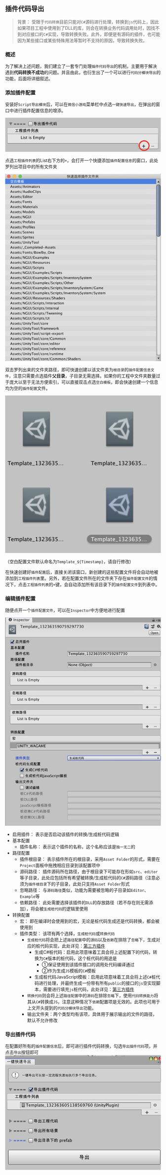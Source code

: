 ﻿## 插件代码导出

> 背景： 受限于`代码转换`目前只能对`C#`源码进行处理，转换到`js`代码上，因此如果项目工程中使用到了DLL的库，则会在转换业务代码调用处时，因找不到对应接口的`C#`实现，导致转换失败。此外，即便是有源码的插件，也可能因为某些接口或某些特殊用法等暂时不支持的原因，导致转换失败。

### 概述
为了解决上述问题，我们建立了一套专门处理`插件代码导出`的机制，主要用于解决遇到**代码转换不成功**的问题。并且由此，也衍生出了一个可以进行`代码分模块导出`的功能，后面将详细叙述。

### 添加插件配置
安装好`Script导出模块`后，可以在`微信小游戏`菜单栏中点选`一键快速导出`，在弹出的窗口中进行插件配置信息的增添。

![添加插件](../image/script8.png)

点选`工程插件列表`的List右下方的`+`，会打开一个快捷添加`插件配置信息`的窗口，此处罗列出项目中的所有文件夹

![快速创建插件配置](../image/script9.png)

双击罗列出来的文件夹路径，即可快速创建以该文件夹为`根目录`的`插件配置信息文件`，注意只需要点选插件**父目录**，子目录无需选择。如果你的工程中文件夹数量过于庞大以至于无法方便索引，可以直接双击点选`空白模板`，即会快速创建一个信息均为空的`插件配置`文件。

![空插件配置信息文件](../image/script10.png)

（空白配置文件默认命名为`Template_${Timestamp}`，请自行修改)

在快速创建好`插件配置`后，直接关闭该窗口，新创建的这些配置文件将会自动地被添加到`工程插件列表`里。另外，若在配置文件所在的文件夹下存在`插件配置文件`的情况下，点击`工程插件列表`的`+`键，会自动添加所有该目录下的`插件配置文件`到列表中。

### 编辑插件配置

随便点开一个`插件配置文件`，可以在`Inspector`中方便地进行配置

![空白插件配置](./image/script1.jpg)

* 启用插件： 表示是否启动该插件的转换/生成桩代码逻辑
* 基本配置
    * 插件名称： 表示这个插件的名称，这个名称应该是`独一无二`的
* 路径配置
    * 插件根目录： 表示插件所在的根目录，采用`Asset Folder`的形式，需要在`Project`面板中拖拽相应目录到该配置项中
    * 源码路径： 插件源码所在路径，由于根目录下可能存在形如`src`、`editor`等子目录，此处应包括所有希望被转换/生成桩代码的`C#`源码路径（注意必须为`插件根目录`下的子目录，此处只支持`Asset Folder`形式
    * 忽略路径： 与`源码路径`类似，功能为需要被忽略的子目录如`Editor`、`Example`等
    * 依赖路径： 此处需要选择该插件的`DLL`的存放路径（若不存在则无需添加），将会被`生成桩代码`的逻辑里使用
* 转换配置
    * 宏： 即在编译时会使用到的宏，无论是桩代码生成还是代码转换，都会被使用到
    * 插件类型： 该项有两个选择，`生成桩代码`或`转换代码`
        * `生成桩代码`将会把上述`路径配置`中的`源码`以及`依赖`在排除了`忽略`下，生成对应的桩代码实现，此处详见：[第三方插件](./third.md)
            * 生成C#桩代码：启用此项意味着工具会将上述配置下的代码，转换为`C#`版本的桩代码，这个桩代码的用途是
                * ①保证使用到该插件接口的调用处代码编译通过
                * ②作为生成`JS`模板的`C#`模板
            * 生成桩代码JavaScript模板：启用此项意味着工具会将上述`C#`桩代码进行处理，并最终生成一份带有所有`public`的接口的`js`空实现脚本，需要进行填充`js`桩代码，此处详见：[第三方插件](./third.md)
        * `转换代码`则会将上述`路径配置`中的`源码`在排除`忽略`下，使用`代码转换能力`将其从`C#`转换成`JS`，注意这种情况下`依赖`配置项是无效的。此项也可用于上文开头提到的`代码分模块导出`功能。
        * 输出文件夹：两个类型均有该项，具体用于展示输出的文件的路径，默认不允许修改

### 导出插件代码

在配置好所有的`插件配置信息`后，即可进行插件代码转换，勾选`导出插件代码`项，并点击`导出`按钮即可
![插件代码转换](../image/script13.png)
